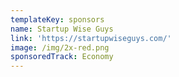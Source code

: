 ```yaml
---
templateKey: sponsors
name: Startup Wise Guys
link: 'https://startupwiseguys.com/'
image: /img/2x-red.png
sponsoredTrack: Economy
---
```

